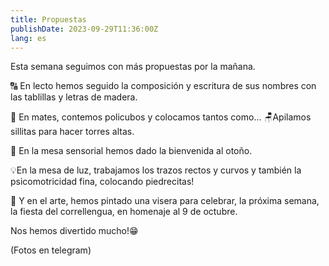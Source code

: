 ```yaml
---
title: Propuestas
publishDate: 2023-09-29T11:36:00Z
lang: es
---
```


Esta semana seguimos con más propuestas por la mañana.

🔠 En lecto hemos seguido la composición y escritura de sus nombres con las tablillas y letras de madera.

🔢 En mates, contemos policubos y colocamos tantos como... 🪑Apilamos sillitas para hacer torres altas.

🍁 En la mesa sensorial hemos dado la bienvenida al otoño.

💡En la mesa de luz, trabajamos los trazos rectos y curvos y también la psicomotricidad fina, colocando piedrecitas!

🎨 Y en el arte, hemos pintado una visera para celebrar, la próxima semana, la fiesta del correllengua, en homenaje al 9 de octubre.

Nos hemos divertido mucho!😁

(Fotos en telegram)

